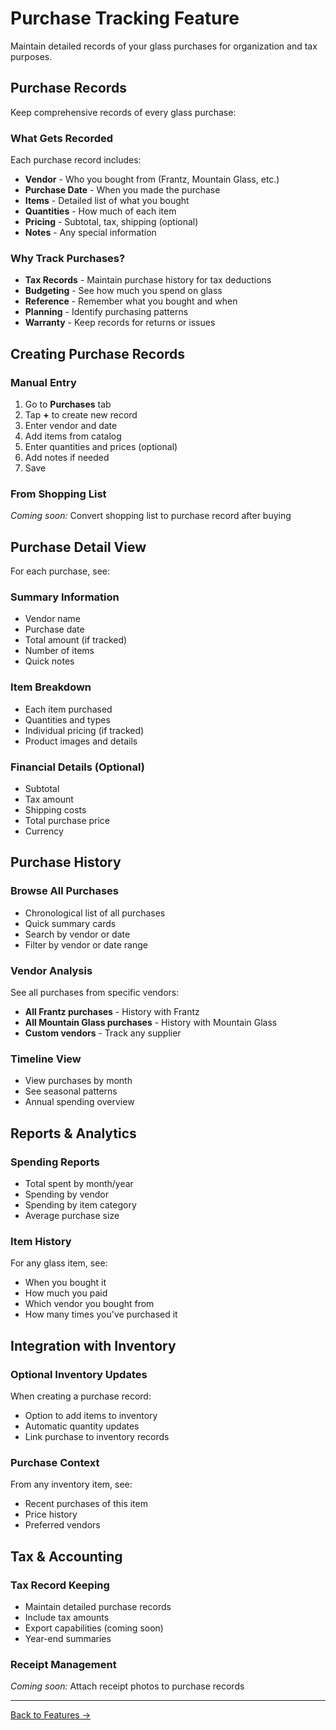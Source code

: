 # Purchase Tracking Feature

Maintain detailed records of your glass purchases for organization and tax purposes.

## Purchase Records

Keep comprehensive records of every glass purchase:

### What Gets Recorded

Each purchase record includes:
- **Vendor** - Who you bought from (Frantz, Mountain Glass, etc.)
- **Purchase Date** - When you made the purchase
- **Items** - Detailed list of what you bought
- **Quantities** - How much of each item
- **Pricing** - Subtotal, tax, shipping (optional)
- **Notes** - Any special information

### Why Track Purchases?

- **Tax Records** - Maintain purchase history for tax deductions
- **Budgeting** - See how much you spend on glass
- **Reference** - Remember what you bought and when
- **Planning** - Identify purchasing patterns
- **Warranty** - Keep records for returns or issues

## Creating Purchase Records

### Manual Entry
1. Go to **Purchases** tab
2. Tap **+** to create new record
3. Enter vendor and date
4. Add items from catalog
5. Enter quantities and prices (optional)
6. Add notes if needed
7. Save

### From Shopping List
*Coming soon:* Convert shopping list to purchase record after buying

## Purchase Detail View

For each purchase, see:

### Summary Information
- Vendor name
- Purchase date
- Total amount (if tracked)
- Number of items
- Quick notes

### Item Breakdown
- Each item purchased
- Quantities and types
- Individual pricing (if tracked)
- Product images and details

### Financial Details (Optional)
- Subtotal
- Tax amount
- Shipping costs
- Total purchase price
- Currency

## Purchase History

### Browse All Purchases
- Chronological list of all purchases
- Quick summary cards
- Search by vendor or date
- Filter by vendor or date range

### Vendor Analysis
See all purchases from specific vendors:
- **All Frantz purchases** - History with Frantz
- **All Mountain Glass purchases** - History with Mountain Glass
- **Custom vendors** - Track any supplier

### Timeline View
- View purchases by month
- See seasonal patterns
- Annual spending overview

## Reports & Analytics

### Spending Reports
- Total spent by month/year
- Spending by vendor
- Spending by item category
- Average purchase size

### Item History
For any glass item, see:
- When you bought it
- How much you paid
- Which vendor you bought from
- How many times you've purchased it

## Integration with Inventory

### Optional Inventory Updates
When creating a purchase record:
- Option to add items to inventory
- Automatic quantity updates
- Link purchase to inventory records

### Purchase Context
From any inventory item, see:
- Recent purchases of this item
- Price history
- Preferred vendors

## Tax & Accounting

### Tax Record Keeping
- Maintain detailed purchase records
- Include tax amounts
- Export capabilities (coming soon)
- Year-end summaries

### Receipt Management
*Coming soon:* Attach receipt photos to purchase records

---

[Back to Features →](../features)
